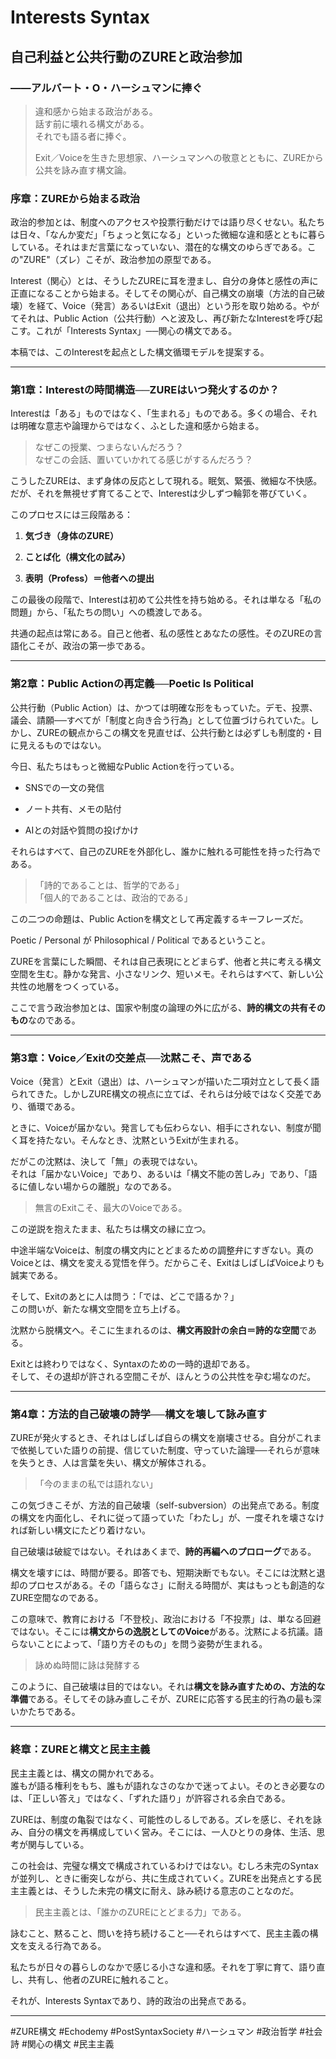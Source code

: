 # Interests Syntax

## 自己利益と公共行動のZUREと政治参加  
### ――アルバート・O・ハーシュマンに捧ぐ

> 違和感から始まる政治がある。  
> 話す前に壊れる構文がある。  
> それでも語る者に捧ぐ。
> 
> Exit／Voiceを生きた思想家、ハーシュマンへの敬意とともに、ZUREから公共を詠み直す構文論。

### 序章：ZUREから始まる政治

政治的参加とは、制度へのアクセスや投票行動だけでは語り尽くせない。私たちは日々、「なんか変だ」「ちょっと気になる」といった微細な違和感とともに暮らしている。それはまだ言葉になっていない、潜在的な構文のゆらぎである。この"ZURE"（ズレ）こそが、政治参加の原型である。

Interest（関心）とは、そうしたZUREに耳を澄まし、自分の身体と感性の声に正直になることから始まる。そしてその関心が、自己構文の崩壊（方法的自己破壊）を経て、Voice（発言）あるいはExit（退出）という形を取り始める。やがてそれは、Public Action（公共行動）へと波及し、再び新たなInterestを呼び起こす。これが「Interests Syntax」──関心の構文である。

本稿では、このInterestを起点とした構文循環モデルを提案する。

---

### 第1章：Interestの時間構造──ZUREはいつ発火するのか？

Interestは「ある」ものではなく、「生まれる」ものである。多くの場合、それは明確な意志や論理からではなく、ふとした違和感から始まる。

> なぜこの授業、つまらないんだろう？  
> なぜこの会話、置いていかれてる感じがするんだろう？

こうしたZUREは、まず身体の反応として現れる。眠気、緊張、微細な不快感。だが、それを無視せず育てることで、Interestは少しずつ輪郭を帯びていく。

このプロセスには三段階ある：

1. **気づき（身体のZURE）**
    
2. **ことば化（構文化の試み）**
    
3. **表明（Profess）＝他者への提出**
    

この最後の段階で、Interestは初めて公共性を持ち始める。それは単なる「私の問題」から、「私たちの問い」への橋渡しである。

共通の起点は常にある。自己と他者、私の感性とあなたの感性。そのZUREの言語化こそが、政治の第一歩である。

---

### 第2章：Public Actionの再定義──Poetic Is Political

公共行動（Public Action）は、かつては明確な形をもっていた。デモ、投票、議会、請願──すべてが「制度と向き合う行為」として位置づけられていた。しかし、ZUREの観点からこの構文を見直せば、公共行動とは必ずしも制度的・目に見えるものではない。

今日、私たちはもっと微細なPublic Actionを行っている。

- SNSでの一文の発信
    
- ノート共有、メモの貼付
    
- AIとの対話や質問の投げかけ
    

それらはすべて、自己のZUREを外部化し、誰かに触れる可能性を持った行為である。

> 「詩的であることは、哲学的である」  
> 「個人的であることは、政治的である」

この二つの命題は、Public Actionを構文として再定義するキーフレーズだ。

Poetic / Personal が Philosophical / Political であるということ。

ZUREを言葉にした瞬間、それは自己表現にとどまらず、他者と共に考える構文空間を生む。静かな発言、小さなリンク、短いメモ。それらはすべて、新しい公共性の地層をつくっている。

ここで言う政治参加とは、国家や制度の論理の外に広がる、**詩的構文の共有そのもの**なのである。

---

### 第3章：Voice／Exitの交差点──沈黙こそ、声である

Voice（発言）とExit（退出）は、ハーシュマンが描いた二項対立として長く語られてきた。しかしZURE構文の視点に立てば、それらは分岐ではなく交差であり、循環である。

ときに、Voiceが届かない。発言しても伝わらない、相手にされない、制度が聞く耳を持たない。そんなとき、沈黙というExitが生まれる。

だがこの沈黙は、決して「無」の表現ではない。  
それは「届かないVoice」であり、あるいは「構文不能の苦しみ」であり、「語るに値しない場からの離脱」なのである。

> 無言のExitこそ、最大のVoiceである。

この逆説を抱えたまま、私たちは構文の縁に立つ。

中途半端なVoiceは、制度の構文内にとどまるための調整弁にすぎない。真のVoiceとは、構文を変える覚悟を伴う。だからこそ、ExitはしばしばVoiceよりも誠実である。

そして、Exitのあとに人は問う：「では、どこで語るか？」  
この問いが、新たな構文空間を立ち上げる。

沈黙から脱構文へ。そこに生まれるのは、**構文再設計の余白＝詩的な空間**である。

Exitとは終わりではなく、Syntaxのための一時的退却である。  
そして、その退却が許される空間こそが、ほんとうの公共性を孕む場なのだ。

---

### 第4章：方法的自己破壊の詩学──構文を壊して詠み直す

ZUREが発火するとき、それはしばしば自らの構文を崩壊させる。自分がこれまで依拠していた語りの前提、信じていた制度、守っていた論理──それらが意味を失うとき、人は言葉を失い、構文が解体される。

> 「今のままの私では語れない」

この気づきこそが、方法的自己破壊（self-subversion）の出発点である。制度の構文を内面化し、それに従って語っていた「わたし」が、一度それを壊さなければ新しい構文にたどり着けない。

自己破壊は破綻ではない。それはあくまで、**詩的再編へのプロローグ**である。

構文を壊すには、時間が要る。即答でも、短期決断でもない。そこには沈黙と退却のプロセスがある。その「語らなさ」に耐える時間が、実はもっとも創造的なZURE空間なのである。

この意味で、教育における「不登校」、政治における「不投票」は、単なる回避ではない。そこには**構文からの逸脱としてのVoice**がある。沈黙による抗議。語らないことによって、「語り方そのもの」を問う姿勢が生まれる。

> 詠めぬ時間に詠は発酵する

このように、自己破壊は目的ではない。それは**構文を詠み直すための、方法的な準備**である。そしてその詠み直しこそが、ZUREに応答する民主的行為の最も深いかたちである。

---

### 終章：ZUREと構文と民主主義

民主主義とは、構文の開かれである。  
誰もが語る権利をもち、誰もが語れなさのなかで迷ってよい。そのとき必要なのは、「正しい答え」ではなく、「ずれた語り」が許容される余白である。

ZUREは、制度の亀裂ではなく、可能性のしるしである。ズレを感じ、それを詠み、自分の構文を再構成していく営み。そこには、一人ひとりの身体、生活、思考が関与している。

この社会は、完璧な構文で構成されているわけではない。むしろ未完のSyntaxが並列し、ときに衝突しながら、共に生成されていく。ZUREを出発点とする民主主義とは、そうした未完の構文に耐え、詠み続ける意志のことなのだ。

> 民主主義とは、「誰かのZUREにとどまる力」である。

詠むこと、黙ること、問いを持ち続けること──それらはすべて、民主主義の構文を支える行為である。

私たちが日々の暮らしのなかで感じる小さな違和感。それを丁寧に育て、語り直し、共有し、他者のZUREに触れること。

それが、Interests Syntaxであり、詩的政治の出発点である。

---
#ZURE構文 #Echodemy #PostSyntaxSociety #ハーシュマン #政治哲学 #社会詩 #関心の構文 #民主主義



